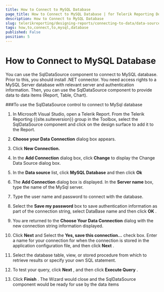 ```yaml
---
title: How to Connect to MySQL Database
page_title: How to Connect to MySQL Database | for Telerik Reporting Documentation
description: How to Connect to MySQL Database
slug: telerikreporting/designing-reports/connecting-to-data/data-source-components/sqldatasource-component/-how-to/how-to-connect-to-mysql-database
tags: how,to,connect,to,mysql,database
published: False
position: 5
---
```


# How to Connect to MySQL Database



You can use the SqlDataSource component to connect to MySQL        database. Prior to this, you should install .NET connector. You need access        rights to a MySQL Server database with relevant server and authentication        information. Then, you can use the SqlDataSource component to provide data        to data items (Report, Table, Chart).

###To use the SqlDataSource control to connect to MySql database

1. In Microsoft Visual Studio, open a Telerik Report. From the              Telerik Reporting {{site.suiteversion}} group in the Toolbox, select the              SqlDataSource component and click on the design surface to add it              to the Report.

1. __Choose your Data Connection__  dialog box              appears.

1. Click __New Connection.__ 

1. In the __Add Connection__  dialog box,              click __Change__  to display the Change Data              Source dialog box.

1. In the __Data source__  list, click __MySQL Database__  and then click __Ok__ 

1. The __Add Connection__  dialog box is displayed.              In the __Server name__  box, type the name of the MySql server.

1. Type the user name and password to connect with the database.

1. Select the __Save my password__  box to save              authentication information as part of the connection string, select              DataBase name and then click __OK__ .

1. You are returned to the __Choose Your Data Connection__               dialog with the new connection string information displayed.

1. Click __Next__  and Select the __Yes, save this connection…__  check box.             Enter a name for your connection for when the connection is stored in              the application configuration file, and then click __Next__ .

1. Select the database table, view, or stored procedure from              which to retrieve results or specify your own SQL statement. 

1. To test your query, click __Next__ , and              then click __Execute Query__ .

1. Click __Finish__ . The Wizard would close              and the SqlDataSource component would be ready for use by the data items

